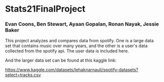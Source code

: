 # Stats21FinalProject
### Evan Coons, Ben Stewart, Ayaan Gopalan, Ronan Nayak, Jessie Baker

This project analyzes and compares data from spotify. One is a large data set that contains music over many years, and the other is a user's data collected from the spotify api. The user data is included here. 

And the larger data set can be found at this kaggle link: 

https://www.kaggle.com/datasets/lehaknarnauli/spotify-datasets?select=tracks.csv
